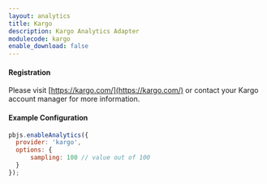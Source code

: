```yaml
---
layout: analytics
title: Kargo
description: Kargo Analytics Adapter
modulecode: kargo
enable_download: false
---
```


#### Registration

Please visit [https://kargo.com/](https://kargo.com/) or contact your Kargo account manager for more information.

#### Example Configuration

```js
pbjs.enableAnalytics({
  provider: 'kargo',
  options: {
      sampling: 100 // value out of 100
  }
});
```
